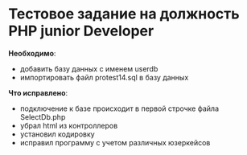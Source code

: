 # Тестовое задание на должность PHP junior Developer

**Необходимо**: 

* добавить базу данных с именем userdb
* импортировать файл protest14.sql в базу данных

**Что исправлено**: 

* подключение к базе происходит в первой строчке файла SelectDb.php
* убрал html из контроллеров
* установил кодировку
* исправил программу с учетом различных юзеркейсов



